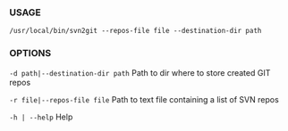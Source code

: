 ### USAGE
`/usr/local/bin/svn2git --repos-file file --destination-dir path`

### OPTIONS
`-d path|--destination-dir path`	Path to dir where to store created GIT repos

`-r file|--repos-file file`	Path to text file containing a list of SVN repos

`-h | --help`	Help